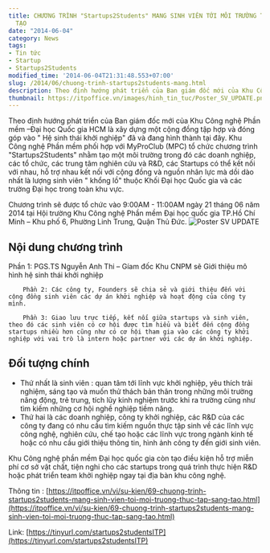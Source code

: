 ```yaml
---
title: CHƯƠNG TRÌNH "Startups2Students" MANG SINH VIÊN TỚI MÔI TRƯỜNG THỰC TẬP SÁNG
  TẠO
date: "2014-06-04"
category: News
tags:
- Tin tức
- Startup
- Startups2Students
modified_time: '2014-06-04T21:31:48.553+07:00'
slug: /2014/06/chuong-trinh-startups2students-mang.html
description: Theo định hướng phát triển của Ban giám đốc mới của Khu Công nghệ Phần mềm –Đại học Quốc gia HCM là xây dựng một cộng đồng tập hợp và đóng góp vào " Hệ sinh thái khởi nghiệp" đã và đang hình thành tại đây.
thumbnail: https://itpoffice.vn/images/hinh_tin_tuc/Poster_SV_UPDATE.png
---
```


Theo định hướng phát triển của Ban giám đốc mới của Khu Công nghệ Phần mềm –Đại học Quốc gia HCM là xây dựng một cộng đồng tập hợp và đóng góp vào " Hệ sinh thái khởi nghiệp" đã và đang hình thành tại đây.
Khu Công nghệ Phần mềm phối hợp với MyProClub (MPC) tổ chức chương trình "Startups2Students" nhằm tạo một môi trường trong đó các doanh nghiệp, các tổ chức, các trung tâm nghiên cứu và R&D, các Startups có thể kết nối với nhau, hỗ trợ nhau kết nối với cộng đồng và nguồn nhân lực mà dồi dào nhất là lượng sinh viên " khổng lồ" thuộc Khối Đại học Quốc gia và các trường Đại học trong toàn khu vực.

Chương trình sẽ được tổ chức vào 9:00AM - 11:00AM ngày 21 tháng 06 năm 2014 tại Hội trường Khu Công nghệ Phần mềm Đại học quốc gia TP.Hồ Chí Minh – Khu phố 6, Phường Linh Trung, Quận Thủ Đức.
![Poster SV UPDATE](https://itpoffice.vn/images/hinh_tin_tuc/Poster_SV_UPDATE.png)

## Nội dung chương trình ##
Phần 1: PGS.TS Nguyễn Anh Thi – Gíam đốc Khu CNPM sẽ Giới thiệu mô hình hệ sinh thái khởi nghiệp

        Phần 2: Các công ty, Founders sẽ chia sẻ và giới thiệu đến với cộng đồng sinh viên các dự án khởi nghiệp và hoạt động của công ty mình.

        Phần 3: Giao lưu trực tiếp, kết nối giữa startups và sinh viên, theo đó các sinh viên có cơ hội được tìm hiểu và biết đến cộng đồng startups nhiều hơn cũng như có cơ hội tham gia vào các công ty khởi nghiệp với vai trò là intern hoặc partner với các dự án khởi nghiệp.

## Đối tượng chính ##

- Thứ nhất là sinh viên : quan tâm tới lĩnh vực khởi nghiệp, yêu thích trải nghiệm, sáng tạo và muốn thử thách bản thân trong những môi trường năng động, trẻ trung, tích lũy kinh nghiệm trước khi ra trường cũng như tìm kiếm những cơ hội nghề nghiệp tiềm năng. 
- Thứ hai là các doanh nghiệp, công ty khởi nghiệp, các R&D của các công ty đang có nhu cầu tìm kiếm nguồn thực tập sinh về các lĩnh vực công nghệ, nghiên cứu, chế tạo hoặc các lĩnh vực trong ngành kinh tế hoặc có nhu cầu giới thiệu thông tin, hình ảnh công ty đến giới sinh viên.

Khu Công nghệ phần mềm Đại học quốc gia còn tạo điều kiện hỗ trợ miễn phí cơ sở vật chất, tiện nghi cho các startups trong quá trình thực hiện R&D hoặc phát triển team khởi nghiệp ngay tại địa bàn khu công nghệ.

Thông tin : [https://itpoffice.vn/vi/su-kien/69-chuong-trinh-startups2students-mang-sinh-vien-toi-moi-truong-thuc-tap-sang-tao.html](https://itpoffice.vn/vi/su-kien/69-chuong-trinh-startups2students-mang-sinh-vien-toi-moi-truong-thuc-tap-sang-tao.html)

Link: [https://tinyurl.com/startups2studentsITP](https://tinyurl.com/startups2studentsITP)
